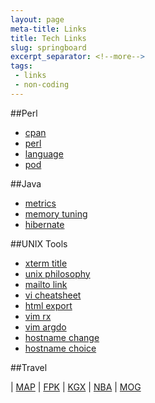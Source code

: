 ```yaml
---
layout: page
meta-title: Links
title: Tech Links
slug: springboard
excerpt_separator: <!--more-->
tags:
 - links
 - non-coding
---
```




##Perl

- [cpan](http://search.cpan.org/)
- [perl](http://www.perl.org/)
- [language](http://perldoc.perl.org/index-language.html)
- [pod](http://perldoc.perl.org/perlpod.html)
 
##Java

- [metrics](http://metrics.sourceforge.net/)
- [memory tuning](http://www.mastertheboss.com/en/jboss-server/113-jboss-performance-tuning-1.html)
- [hibernate](http://www.hibernate.org/)
 
##UNIX Tools

- [xterm title](http://www.faqs.org/docs/Linux-mini/Xterm-Title.html)
- [unix philosophy](http://en.wikipedia.org/wiki/Unix_philosophy)
- [mailto link](http://www.outfront.net/tutorials_02/adv_tech/mailto.htm)
- [vi cheatsheet](http://www.lagmonster.org/docs/vi2.html)
- [html export](http://vimdoc.sourceforge.net/htmldoc/options.html#options)
- [vim rx](http://tnerual.eriogerg.free.fr/vimqrc.html)
- [vim argdo](http://vim.wikia.com/wiki/Run_a_command_in_multiple_buffers)
- [hostname change](http://www.ducea.com/2006/08/07/how-to-change-the-hostname-of-a-linux-system/)
- [hostname choice](https://blog.serverdensity.com/server-naming-conventions-and-best-practices/)


##Travel

| [MAP](http://www.tfl.gov.uk/assets/downloads/colourmap.pdf)
| [FPK](http://www.livedepartureboards.co.uk/ldb/sumdep.aspx?T=FPK)
| [KGX](http://www.livedepartureboards.co.uk/ldb/sumdep.aspx?T=KGX)
| [NBA](http://www.livedepartureboards.co.uk/ldb/sumdep.aspx?T=NBA)
| [MOG](http://www.livedepartureboards.co.uk/ldb/sumdep.aspx?T=MOG)
